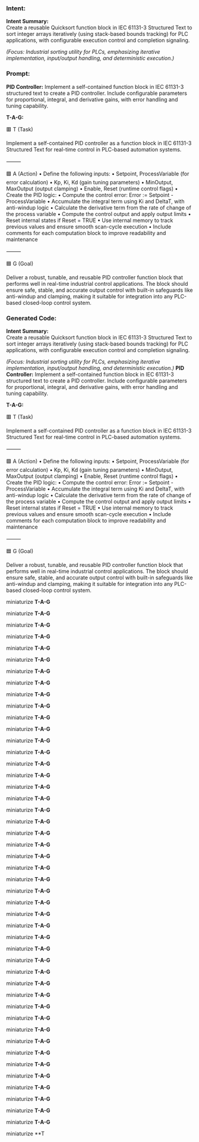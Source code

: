 ### Intent:
**Intent Summary:**  
Create a reusable Quicksort function block in IEC 61131-3 Structured Text to sort integer arrays iteratively (using stack-based bounds tracking) for PLC applications, with configurable execution control and completion signaling.  

*(Focus: Industrial sorting utility for PLCs, emphasizing iterative implementation, input/output handling, and deterministic execution.)*

### Prompt:
**PID Controller:**
Implement a self-contained function block in IEC 61131-3 structured text to create a PID controller. Include configurable parameters for proportional, integral, and derivative gains, with error handling and tuning capability.

**T-A-G:**

🟥 T (Task)

Implement a self-contained PID controller as a function block in IEC 61131-3 Structured Text for real-time control in PLC-based automation systems.

⸻

🟩 A (Action)
	•	Define the following inputs:
	•	Setpoint, ProcessVariable (for error calculation)
	•	Kp, Ki, Kd (gain tuning parameters)
	•	MinOutput, MaxOutput (output clamping)
	•	Enable, Reset (runtime control flags)
	•	Create the PID logic:
	•	Compute the control error: Error := Setpoint - ProcessVariable
	•	Accumulate the integral term using Ki and DeltaT, with anti-windup logic
	•	Calculate the derivative term from the rate of change of the process variable
	•	Compute the control output and apply output limits
	•	Reset internal states if Reset = TRUE
	•	Use internal memory to track previous values and ensure smooth scan-cycle execution
	•	Include comments for each computation block to improve readability and maintenance

⸻

🟦 G (Goal)

Deliver a robust, tunable, and reusable PID controller function block that performs well in real-time industrial control applications. The block should ensure safe, stable, and accurate output control with built-in safeguards like anti-windup and clamping, making it suitable for integration into any PLC-based closed-loop control system.

### Generated Code:
**Intent Summary:**  
Create a reusable Quicksort function block in IEC 61131-3 Structured Text to sort integer arrays iteratively (using stack-based bounds tracking) for PLC applications, with configurable execution control and completion signaling.  

*(Focus: Industrial sorting utility for PLCs, emphasizing iterative implementation, input/output handling, and deterministic execution.)*
**PID Controller:**
Implement a self-contained function block in IEC 61131-3 structured text to create a PID controller. Include configurable parameters for proportional, integral, and derivative gains, with error handling and tuning capability.

**T-A-G:**

🟥 T (Task)

Implement a self-contained PID controller as a function block in IEC 61131-3 Structured Text for real-time control in PLC-based automation systems.

⸻

🟩 A (Action)
	•	Define the following inputs:
	•	Setpoint, ProcessVariable (for error calculation)
	•	Kp, Ki, Kd (gain tuning parameters)
	•	MinOutput, MaxOutput (output clamping)
	•	Enable, Reset (runtime control flags)
	•	Create the PID logic:
	•	Compute the control error: Error := Setpoint - ProcessVariable
	•	Accumulate the integral term using Ki and DeltaT, with anti-windup logic
	•	Calculate the derivative term from the rate of change of the process variable
	•	Compute the control output and apply output limits
	•	Reset internal states if Reset = TRUE
	•	Use internal memory to track previous values and ensure smooth scan-cycle execution
	•	Include comments for each computation block to improve readability and maintenance

⸻

🟦 G (Goal)

Deliver a robust, tunable, and reusable PID controller function block that performs well in real-time industrial control applications. The block should ensure safe, stable, and accurate output control with built-in safeguards like anti-windup and clamping, making it suitable for integration into any PLC-based closed-loop control system.

 miniaturize
**T-A-G**

 miniaturize
**T-A-G**

 miniaturize
**T-A-G**

 miniaturize
**T-A-G**

 miniaturize
**T-A-G**

 miniaturize
**T-A-G**

 miniaturize
**T-A-G**

 miniaturize
**T-A-G**

 miniaturize
**T-A-G**

 miniaturize
**T-A-G**

 miniaturize
**T-A-G**

 miniaturize
**T-A-G**

 miniaturize
**T-A-G**

 miniaturize
**T-A-G**

 miniaturize
**T-A-G**

 miniaturize
**T-A-G**

 miniaturize
**T-A-G**

 miniaturize
**T-A-G**

 miniaturize
**T-A-G**

 miniaturize
**T-A-G**

 miniaturize
**T-A-G**

 miniaturize
**T-A-G**

 miniaturize
**T-A-G**

 miniaturize
**T-A-G**

 miniaturize
**T-A-G**

 miniaturize
**T-A-G**

 miniaturize
**T-A-G**

 miniaturize
**T-A-G**

 miniaturize
**T-A-G**

 miniaturize
**T-A-G**

 miniaturize
**T-A-G**

 miniaturize
**T-A-G**

 miniaturize
**T-A-G**

 miniaturize
**T-A-G**

 miniaturize
**T-A-G**

 miniaturize
**T-A-G**

 miniaturize
**T-A-G**

 miniaturize
**T-A-G**

 miniaturize
**T-A-G**

 miniaturize
**T-A-G**

 miniaturize
**T-A-G**

 miniaturize
**T-A-G**

 miniaturize
**T-A-G**

 miniaturize
**T-A-G**

 miniaturize
**T-A-G**

 miniaturize
**T-A-G**

 miniaturize
**T
